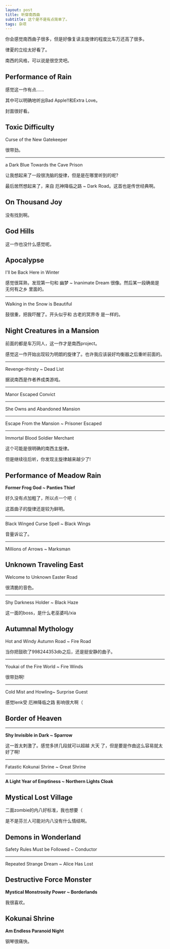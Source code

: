 ```yaml
---
layout: post
title: 听穿南西曲
subtitle: 这个是不是有点简单了。
tags: 杂项
---
```


你会感觉南西曲子很多，但是好像复读主旋律的程度比车万还高了很多。

律夏的立绘太好看了。

南西的风格，可以说是很空灵吧。

## Performance of Rain

感觉这一作有点......

其中可以明确地听出Bad Apple!!和Extra Love。

封面很好看。

## Toxic Difficulty

Curse of the New Gatekeeper

很带劲。

-----

a Dark Blue Towards the Cave Prison

让我想起来了一段很洗脑的旋律，但是是在哪里听到的呢?

最后居然想起来了，来自 厄神降临之路 ~ Dark Road。这首也是传世经典啊。

## On Thousand Joy

没有找到啊。

## God Hills

这一作也没什么感觉呢。

## Apocalypse

I'll be Back Here in Winter

感觉很耳熟，发现第一句和 幽梦 ~ Inanimate Dream 很像。然后某一段确凿是 无何有之乡 里面的。

-----

Walking in the Snow is Beautiful

鼓很重，把我吓醒了。开头似乎和 古老的冥界寺 是一样的。

## Night Creatures in a Mansion

前面的都是车万同人，这一作才是南西project。

感觉这一作开始出现较为明朗的旋律了。也许我应该装好均衡器之后重听前面的。

-----

Revenge-thirsty ~ Dead List

据说南西是作者养成类游戏。

-----

Manor Escaped Convict

-----

She Owns and Abandoned Mansion

-----

Escape From the Mansion ~ Prisoner Escaped

-----

Immortal Blood Soldier Merchant

这个可能是很明确的南西主旋律。

但是继续往后听，你发现主旋律越来越少了!

## Performance of Meadow Rain

**Former Frog God ~ Panties Thief**

好久没有点加粗了，所以点一个吧（

这首曲子的旋律还是较为鲜明。

-----

Black Winged Curse Spell ~ Black Wings

音量诉讼了。

-----

Millions of Arrows ~ Marksman

## Unknown Traveling East

Welcome to Unknown Easter Road

很清脆的音色。

-----

Shy Darkness Holder ~ Black Haze

这一面的boss，是什么老巫婆吗/xia

## Autumnal Mythology

Hot and Windy Autumn Road ~ Fire Road

当你把鼓砍了998244353db之后，还是挺安静的曲子。

-----

Youkai of the Fire World ~ Fire Winds

很带劲啊!

-----

Cold Mist and Howling~ Surprise Guest

感觉lenk受 厄神降临之路 影响很大啊（

## Border of Heaven



-----

**Shy Invisible in Dark ~ Sparrow**

这一首太刺激了。感觉多拼几段就可以超越 大天 了，但是要是作曲这么容易就太好了啊!

-----

Fatastic Kokunai Shrine ~ Great Shrine

-----

**A Light Year of Emptiness ~ Northern Lights Cloak**

## Mystical Lost Village

二面zombie的内八好标准，我也想要（

是不是芬兰人可能对内八没有什么情结啊。

## Demons in Wonderland

Safety Rules Must be Followed ~ Conductor

-----

Repeated Strange Dream ~ Alice Has Lost

## Destructive Force Monster

**Mystical Monstrosity Power ~ Borderlands**

我很喜欢。

## Kokunai Shrine

**Am Endless Paranoid Night**

钢琴很痛快。